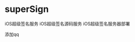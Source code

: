 # superSign
iOS超级签名服务
iOS超级签名源码服务
iOS超级签名服务器部署

添加qq
[](http://fattwo.oss-cn-beijing.aliyuncs.com/nm14v.jpeg)


